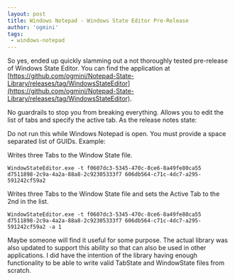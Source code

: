 ```yaml
---
layout: post
title: Windows Notepad - Windows State Editor Pre-Release
author: 'ogmini'
tags:
 - windows-notepad
---
```


So yes, ended up quickly slamming out a not thoroughly tested pre-release of Windows State Editor. You can find the application at [https://github.com/ogmini/Notepad-State-Library/releases/tag/WindowsStateEditor](https://github.com/ogmini/Notepad-State-Library/releases/tag/WindowsStateEditor). 

No guardrails to stop you from breaking everything. Allows you to edit the list of tabs and specify the active tab. As the release notes state:

Do not run this while Windows Notepad is open. You must provide a space separated list of GUIDs. Example:

Writes three Tabs to the Window State file. 
```
WindowStateEditor.exe -t f0607dc3-5345-470c-8ce6-8a49fe80ca55 d7511898-2c9a-4a2a-88a8-2c92305333f7 606db564-c71c-4dc7-a295-591242cf59a2
```

Writes three Tabs to the Window State file and sets the Active Tab to the 2nd in the list. 
```
WindowStateEditor.exe -t f0607dc3-5345-470c-8ce6-8a49fe80ca55 d7511898-2c9a-4a2a-88a8-2c92305333f7 606db564-c71c-4dc7-a295-591242cf59a2 -a 1
```

Maybe someone will find it useful for some purpose. The actual library was also updated to support this ability so that can also be used in other applications. I did have the intention of the library having enough functionality to be able to write valid TabState and WindowState files from scratch. 

